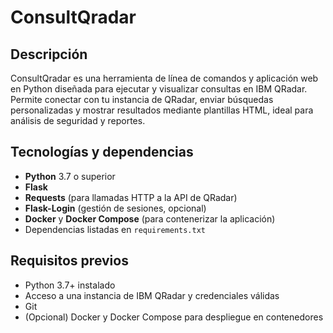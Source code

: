 # ConsultQradar

## Descripción

ConsultQradar es una herramienta de línea de comandos y aplicación web en Python diseñada para ejecutar y visualizar consultas en IBM QRadar. Permite conectar con tu instancia de QRadar, enviar búsquedas personalizadas y mostrar resultados mediante plantillas HTML, ideal para análisis de seguridad y reportes.

## Tecnologías y dependencias

- **Python** 3.7 o superior
- **Flask**
- **Requests** (para llamadas HTTP a la API de QRadar)
- **Flask-Login** (gestión de sesiones, opcional)
- **Docker** y **Docker Compose** (para contenerizar la aplicación)
- Dependencias listadas en `requirements.txt`

## Requisitos previos

- Python 3.7+ instalado
- Acceso a una instancia de IBM QRadar y credenciales válidas
- Git
- (Opcional) Docker y Docker Compose para despliegue en contenedores
